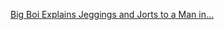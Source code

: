 ---
layout: post
wordpress_id: 1205
wordpress_url: http://noesbueno.com/archives/1205
date: '2011-07-30 17:01:15 -0500'
date_gmt: '2011-07-30 22:01:15 -0500'
body: |
  <p><a href="http://ratsoff.com/post/8198368489">Big Boi Explains Jeggings and Jorts to a Man in...</a></p>
---
